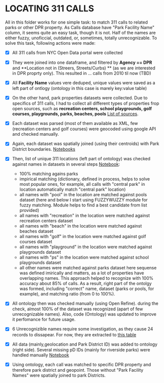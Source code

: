 LOCATING 311 CALLS
==================

All in this folder works for one simple task: to match 311 calls
to related parks or other DPR property. As Calls database have "Park Facility Name" column, it seems quite an easy task,
though it is not. Half of the names are either fuzzy, unoficcial, outdated, or, sometimes, totally unrecognizable. To solve this task, following actions were made:

- [X] All 311 calls from NYC Open Data portal were collected
- [X] They were joined into one dataframe, and filtered by **Agency == DPR** and **Location not in (Streers, Streets/Curbs) ** (as we are interested in DPR proprty only).   This resulted in ... calls from 2010 til now  (TBD)
- [X] All **Facility Name** values vere deduped, unique values were saved as a left part of ontlogy (ontology in this case is marely key:value table)
- [X] On the other hand, park properties datasets were collected. Due to specifics of 311 calls, I had to collect all different types of properties frop open sources, such as **recreation centers, school playgrounds, golf courses, playgrounds, parks, beaches, pools** [List of sources](SOURCES.md). 
- [X] Each dataset was parsed (most of them available as XML, few (recreation centers and golf courses) were geocoded using google API and checked manually. 
- [X] Again, each dataset was spatially joined (using their centroids) with Park District boundaries. [Notebooks](wrangling_DPR/dpr_add_parkDistrict/)
- [X] Then, list of unique 311 locations (left part of ontology) was checked against names in datasets in several steps [Notebook](Ontology2.0.ipynb):
	- 100% matching agains parks
	- impirical matching (dictionary, defined in process, helps to solve most popular ones, for example, all calls with "central park" in location automatically match "central park" location)
	- all names with "pool" in the location are matched against pools dataset (here and below I start using FUZZYWUZZY module for fuzzy matching. Module helps to find a best candidate from list provided)
	- all names with "recreation" in the location were matched against recreation centers dataset
	- all names with "beach" in the location were matched against beaches dataset
	- all names with "golf" in the location were matched against golf courses dataset
	- all names with "playground" in the location were matched against playgrounds dataset
	- all names with "ps" in the location were matched against school playgrounds dataset
	- all other names were matched against parks dataset
	here sequense was defined imirically and matters, as a lot of properties have overlapping names. This approach helped to recognize with 100% accuracy about 85% of calls. As a result, right part of the ontolgy was formed, including "correct" name, dataset (parks or pools, for example), and matching ratio (from 0 to 100%).
- [X] All ontology then was checked manually (using Open Refine). during the check, almost 100% of the dataset was recognized (apart of few unrecognizable names). Also, code (Ontology) was updated to improve it perfomance for future usage.
- [X] 6 Unrecognizible names require some investigation, as they cause 24 records to dissapear. For now, they are extracted to [this table](onto_data/failed_to_match.csv)
- [x] All data (mainly,geolocation and Park District ID) was added to ontology (right side). Several missing pD IDs (mainly for riverside parks) were handled manually [Notebook](Matching_Ontology.ipynb)
- [X] Using ontology, each call was matched to specific DPR property and therefore park district and geopoint. Those without "Park Facility Names" were spatially joined to park Districts.


